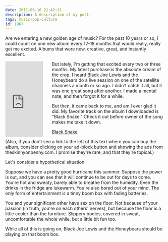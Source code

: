 ```yaml
---
date: 2011-06-16 21:42:21
description: A description of my post.
tags: music-pop-culture
id: 1067
---
```

Are we entering a new golden age of music?  For the past 10 years or so, I could count on one new album every 12-18 months that would really, really get me excited.  Albums that were new, creative, great, and instantly excellent.
<!--more-->

<div style="float:left;margin:0 2em 0 0;"><iframe src="http://rcm.amazon.com/e/cm?lt1=_blank&bc1=000000&IS2=1&bg1=FFFFFF&fc1=000000&lc1=0000FF&t=theskinnyonbe-20&o=1&p=8&l=as1&m=amazon&f=ifr&ref=tf_til&asins=B004Q8HJO2" style="width:120px;height:240px;" scrolling="no" marginwidth="0" marginheight="0" frameborder="0"></iframe></div>

But lately, I'm getting that excited every two or three months.  My latest purchase is the absolute cream of the crop.  I heard Black Joe Lewis and the Honeybears do a live session on one of the satellite channels a month or so ago.  I didn't catch it all, but it was one great song after another.  I made a mental note, and then forgot it for a while.

But then, it came back to me, and am I ever glad it did.  My favorite track on the album I downloaded is "Black Snake."  Check it out before owner of the song makes me take it down.

<script type="text/javascript" src="http://mediaplayer.yahoo.com/js"></script><a href="/sound/BlackSnake.mp3">Black Snake</a>

(Also, if you don't see a link to the left of this text where you can buy the album, consider clicking on your ad-block button and showing the ads from theskinnyonbenny.com.  I promise they're rare, and that they're topical.)

Let's consider a hypothetical situation.

Suppose we have a pretty good hurricane this summer.  Suppose the power is out, and you can see that it will continue to be out for days to come.  You're hot and sweaty, barely able to breathe from the humidity.  Even the drinks in the fridge are lukewarm.  You're also bored out of your mind.  The only form of entertainment is a tinny boom box with fading batteries.  

You and your significant other have sex on the floor.  Not because of your passion (in truth, you're on each others' nerves), but because the floor is a little cooler than the furniture.  Slippery bodies, covered in sweat, uncomfortable the whole while, but a little bit fun too.

While all of this is going on, Black Joe Lewis and the Honeybears should be playing on that boom box.